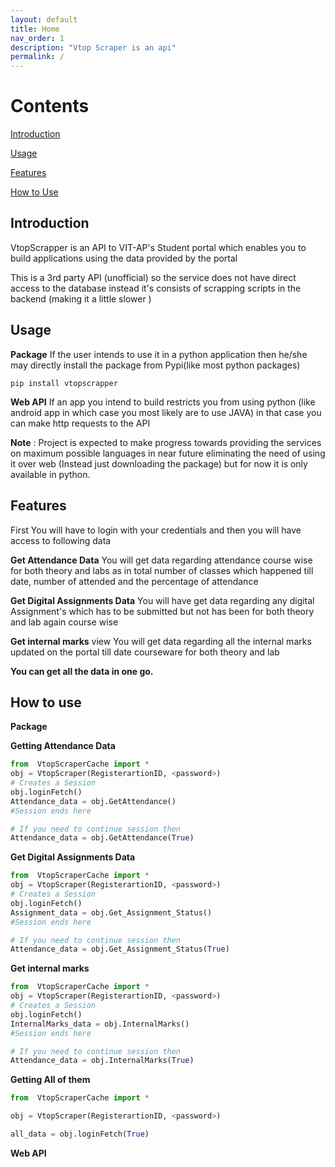 ```yaml
---
layout: default
title: Home
nav_order: 1
description: "Vtop Scraper is an api"
permalink: /
---
```


# Contents

[Introduction](#intro)

[Usage](#usage)

[Features](#features)

[How to Use](#htc)

<a name="intro"></a>

## Introduction

VtopScrapper is an API to VIT-AP's Student portal which enables you to build applications using the data provided by the portal

This is a 3rd party API (unofficial) so the service does not have direct access to the database instead it's consists of scrapping scripts in the backend (making it a little slower )<a name="usage"></a>

## Usage

**Package** If the user intends to use it in a python application then he/she may directly install the package from Pypi(like most python packages)

    pip install vtopscrapper

**Web API** If an app you intend to build restricts you from using python (like android app in which case you most likely are to use JAVA) in that case you can make http requests to the API

**Note** : Project is expected to make progress towards providing the services on maximum possible languages in near future eliminating the need of using it over web (Instead just downloading the package) but for now it is only available in python.

<a name="features"></a>

## Features

First You will have to login with your credentials and then you will have access to following data

   **Get Attendance Data**
    You will get data regarding attendance course wise for both theory and labs as in total number of classes which happened till date, number of attended and the percentage of attendance

   **Get Digital Assignments Data** 
   You will have get data regarding any digital Assignment's which has to be submitted but not has been for both theory and lab again course wise

   **Get internal marks**
    view You will get data regarding all the internal marks updated on the portal till date courseware for both theory and lab

   **You can get all the data in one go.**

<a name="htc"></a>

## How to use

**Package**

__Getting Attendance Data__

```python
from  VtopScraperCache import *
obj = VtopScraper(RegisterartionID, <password>)
# Creates a Session
obj.loginFetch()
Attendance_data = obj.GetAttendance()
#Session ends here

# If you need to continue session then 
Attendance_data = obj.GetAttendance(True)
```

__Get Digital Assignments Data__

```python
from  VtopScraperCache import *
obj = VtopScraper(RegisterartionID, <password>)
# Creates a Session
obj.loginFetch()
Assignment_data = obj.Get_Assignment_Status()
#Session ends here

# If you need to continue session then 
Attendance_data = obj.Get_Assignment_Status(True)
```

__Get internal marks__

```python
from  VtopScraperCache import *
obj = VtopScraper(RegisterartionID, <password>)
# Creates a Session
obj.loginFetch()
InternalMarks_data = obj.InternalMarks()
#Session ends here

# If you need to continue session then 
Attendance_data = obj.InternalMarks(True)
```

__Getting All of them__
```python
from  VtopScraperCache import *

obj = VtopScraper(RegisterartionID, <password>)

all_data = obj.loginFetch(True)

```




**Web API**
